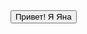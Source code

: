 
<!DOCTYPE html>
<html lang="ru">
<head>
    <meta charset="UTF-8">
    <meta name="viewport" content="width=device-width, initial-scale=1.0">
    <title>Приветствие</title>
</head>
<body>
    <button>Привет! Я Яна</button>
</body>
</html>